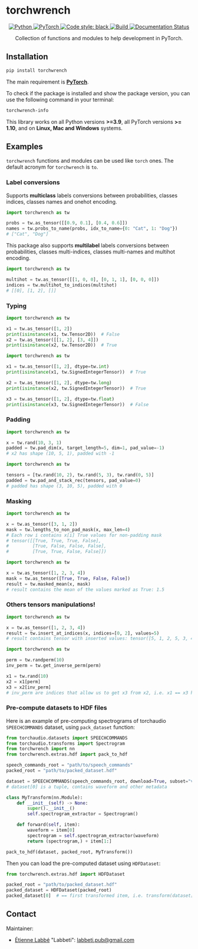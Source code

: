 # torchwrench

<center>

<a href="https://www.python.org/">
    <img alt="Python" src="https://img.shields.io/badge/-Python 3.9+-blue?style=for-the-badge&logo=python&logoColor=white">
</a>
<a href="https://pytorch.org/get-started/locally/">
    <img alt="PyTorch" src="https://img.shields.io/badge/-PyTorch 1.10+-ee4c2c?style=for-the-badge&logo=pytorch&logoColor=white">
</a>
<a href="https://black.readthedocs.io/en/stable/">
    <img alt="Code style: black" src="https://img.shields.io/badge/code%20style-black-black.svg?style=for-the-badge&labelColor=gray">
</a>
<a href="https://github.com/Labbeti/torchwrench/actions">
    <img alt="Build" src="https://img.shields.io/github/actions/workflow/status/Labbeti/torchwrench/test.yaml?branch=main&style=for-the-badge&logo=github">
</a>
<a href='https://torchwrench.readthedocs.io/en/stable/?badge=stable'>
    <img src='https://readthedocs.org/projects/torchwrench/badge/?version=stable&style=for-the-badge' alt='Documentation Status' />
</a>

Collection of functions and modules to help development in PyTorch.

</center>


## Installation
```bash
pip install torchwrench
```

The main requirement is **[PyTorch](https://pytorch.org/)**.

To check if the package is installed and show the package version, you can use the following command in your terminal:
```bash
torchwrench-info
```

This library works on all Python versions **>=3.9**, all PyTorch versions **>= 1.10**, and on **Linux, Mac and Windows** systems.

## Examples

`torchwrench` functions and modules can be used like `torch` ones. The default acronym for `torchwrench` is `to`.

### Label conversions
Supports **multiclass** labels conversions between probabilities, classes indices, classes names and onehot encoding.

```python
import torchwrench as tw

probs = tw.as_tensor([[0.9, 0.1], [0.4, 0.6]])
names = tw.probs_to_name(probs, idx_to_name={0: "Cat", 1: "Dog"})
# ["Cat", "Dog"]
```

This package also supports **multilabel** labels conversions between probabilities, classes multi-indices, classes multi-names and multihot encoding.

```python
import torchwrench as tw

multihot = tw.as_tensor([[1, 0, 0], [0, 1, 1], [0, 0, 0]])
indices = tw.multihot_to_indices(multihot)
# [[0], [1, 2], []]
```

### Typing

```python
import torchwrench as tw

x1 = tw.as_tensor([1, 2])
print(isinstance(x1, tw.Tensor2D))  # False
x2 = tw.as_tensor([[1, 2], [3, 4]])
print(isinstance(x2, tw.Tensor2D))  # True
```

```python
import torchwrench as tw

x1 = tw.as_tensor([1, 2], dtype=tw.int)
print(isinstance(x1, tw.SignedIntegerTensor))  # True

x2 = tw.as_tensor([1, 2], dtype=tw.long)
print(isinstance(x2, tw.SignedIntegerTensor))  # True

x3 = tw.as_tensor([1, 2], dtype=tw.float)
print(isinstance(x3, tw.SignedIntegerTensor))  # False
```

### Padding

```python
import torchwrench as tw

x = tw.rand(10, 3, 1)
padded = tw.pad_dim(x, target_length=5, dim=1, pad_value=-1)
# x2 has shape (10, 5, 1), padded with -1
```

```python
import torchwrench as tw

tensors = [tw.rand(10, 2), tw.rand(5, 3), tw.rand(0, 5)]
padded = tw.pad_and_stack_rec(tensors, pad_value=0)
# padded has shape (3, 10, 5), padded with 0
```

### Masking

```python
import torchwrench as tw

x = tw.as_tensor([3, 1, 2])
mask = tw.lengths_to_non_pad_mask(x, max_len=4)
# Each row i contains x[i] True values for non-padding mask
# tensor([[True, True, True, False],
#         [True, False, False, False],
#         [True, True, False, False]])
```

```python
import torchwrench as tw

x = tw.as_tensor([1, 2, 3, 4])
mask = tw.as_tensor([True, True, False, False])
result = tw.masked_mean(x, mask)
# result contains the mean of the values marked as True: 1.5
```

### Others tensors manipulations!

```python
import torchwrench as tw

x = tw.as_tensor([1, 2, 3, 4])
result = tw.insert_at_indices(x, indices=[0, 2], values=5)
# result contains tensor with inserted values: tensor([5, 1, 2, 5, 3, 4])
```

```python
import torchwrench as tw

perm = tw.randperm(10)
inv_perm = tw.get_inverse_perm(perm)

x1 = tw.rand(10)
x2 = x1[perm]
x3 = x2[inv_perm]
# inv_perm are indices that allow us to get x3 from x2, i.e. x1 == x3 here
```

### Pre-compute datasets to HDF files

Here is an example of pre-computing spectrograms of torchaudio `SPEECHCOMMANDS` dataset, using `pack_dataset` function:

```python
from torchaudio.datasets import SPEECHCOMMANDS
from torchaudio.transforms import Spectrogram
from torchwrench import nn
from torchwrench.extras.hdf import pack_to_hdf

speech_commands_root = "path/to/speech_commands"
packed_root = "path/to/packed_dataset.hdf"

dataset = SPEECHCOMMANDS(speech_commands_root, download=True, subset="validation")
# dataset[0] is a tuple, contains waveform and other metadata

class MyTransform(nn.Module):
    def __init__(self) -> None:
        super().__init__()
        self.spectrogram_extractor = Spectrogram()

    def forward(self, item):
        waveform = item[0]
        spectrogram = self.spectrogram_extractor(waveform)
        return (spectrogram,) + item[1:]

pack_to_hdf(dataset, packed_root, MyTransform())
```

Then you can load the pre-computed dataset using `HDFDataset`:
```python
from torchwrench.extras.hdf import HDFDataset

packed_root = "path/to/packed_dataset.hdf"
packed_dataset = HDFDataset(packed_root)
packed_dataset[0]  # == first transformed item, i.e. transform(dataset[0])
```

<!--
## Extras requirements
`torchwrench` also provides additional modules when some specific package are already installed in your environment.
All extras can be installed with `pip install torchwrench[extras]`

- If `tensorboard` is installed, the function `load_event_file` can be used. It is useful to load manually all data contained in an tensorboard event file.
- If `numpy` is installed, the classes `NumpyToTensor` and  `ToNumpy` can be used and their related function. It is meant to be used to compose dynamic transforms into `Sequential` module.
- If `h5py` is installed, the function `pack_to_hdf` and class `HDFDataset` can be used. Can be used to pack/read dataset to HDF files, and supports variable-length sequences of data.
- If `pyyaml` is installed, the functions `to_yaml` and `load_yaml` can be used. -->


## Contact
Maintainer:
- [Étienne Labbé](https://labbeti.github.io/) "Labbeti": labbeti.pub@gmail.com
